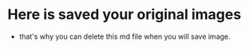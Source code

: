 # Here is saved your original images
- that's why you can delete this md file when you will save image.
